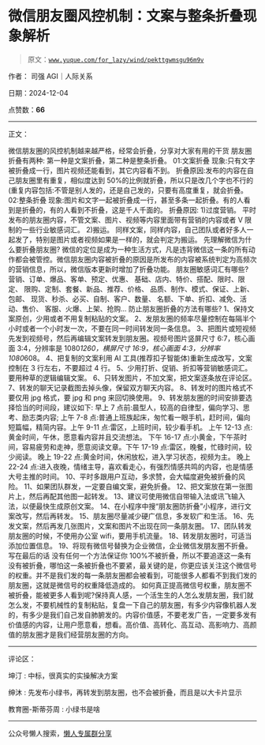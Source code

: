 # 微信朋友圈风控机制：文案与整条折叠现象解析

> 原文：[`www.yuque.com/for_lazy/wind/pekttgwmsgu96m9v`](https://www.yuque.com/for_lazy/wind/pekttgwmsgu96m9v)

作者： 司强 AGI｜人际关系

日期：2024-12-04

点赞数：**66**

* * *

正文：

微信朋友圈的风控机制越来越严格，经常会折叠，分享对大家有用的干货 朋友圈折叠有两种: 第一种是文案折叠，第二种是整条折叠。 01:文案折叠
现象:只有文字被折叠成一行，图片视频还能看到，其它内容看不到。
折叠原因:发布的内容在自己朋友圈里有重复，相似度达到 50%的比例就折叠，所以只是改几个字也不行的(重复内容包括:不管是别人发的，还是自己发的，只要有高度重复，就会折叠。
02:整条折叠 现象:图片和文字一起被折叠成一行，甚至多条一起折叠。有的人看到是折叠的，有的人看到不折叠，这是千人千面的。 折叠原因: 1)过度营销。
平时发布的朋友圈内容，不管文案、图片、视频等内容里面带有营销的内容或者 V 限制的一些行业敏感词汇。 2)搬运。
同样文案，同样内容，自己团队或者好多人一起发了，特别是图片或者视频如果是一样的，就会判定为搬运。 先理解微信为什么要折叠朋友圈?
微信的定位是成为一种生活方式，凡是违背微信这一条的所有动作都会被管控。微信朋友圈内容被折叠的原因是所发布的内容被系统判定为高频次的营销信息，所以，微信版本更新时增加了折叠功能。
朋友圈敏感词汇有哪些? 营销、订单、爆品、客单、预定、优惠、 基础、店内、特价、搭配、限时、限定、 限购、定制、套餐、新品、推荐、价格、
品质、制作、模式、保证、上新、包邮、 现货、秒杀、必买、自制、客户、数量、 名额、下单、折扣、减免、活动、售价、 客服、火爆、上架、抢购...
防止朋友圈折叠的方法有哪些? 1、保持文案原创，少用或者不用复制粘贴的文案。
2、发朋友圈的频率尽量控制在每隔半个小时或者一个小时发一次，不要在同一时间转发同一条信息。
3、把图片或短视频先发到视频号，然后再编辑文案转发到朋友圈。视频号图片竖屏尺寸 6:7，核心画面 3:4，分辨率是 1080*1260，横屏尺寸 16:9，核心画面 4:3，分辨率 1080*608。
4、把复制的文案利用 AI 工具(推荐扣子智能体)重新生成改写，文案控制在 3 行左右，不要超过 4 行。
5、少用打折、促销、折扣等营销敏感词汇。要用种草的逻辑编辑文案。 6、只转发图片，不加文案，把文案逐条放在评论区。
7、转发的聊天记录截图去掉头像，保留双方聊天内容。 8、转发时的图片格式不要仅用 jpg 格式，要 jpg 和 png 来回切换使用。
9、转发朋友圈的时间安排要选择恰当的时间段，建议如下: 早上 7 点前:晨型人，较高的自律型，偏向学习、思考、励志类内容;
上午 7-8 点:普通上班族起床，匆忙看一眼手机，赶时间，偏向短篇幅，精简内容。上午 9-11 点:雷区，上班时间，较少看手机。
上午 12-13 点:黄金时间，午休，愿意看内容并且交流想法。
下午 16-17 点:小黄金，下午茶时间，容易疲劳和走神，愿意阅读文章。下午 17-19 点:雷区，晚餐，忙碌时间，较少阅读。
晚上 19-22 点:黄金时间，休闲放松，进入学习状态，视频为主。
晚上 22-24 点:进入夜晚，情绪主导，喜欢看走心，有强烈情感共鸣的内容，也是情感大号主推的时间。 10、平时多跟用户互动，多求赞，会大幅度避免被折叠的风险。
11、如果团队群发，一定要自编文案，避免折叠。 12、把文案放在第一张图片上，然后再配其他图一起转发。
13、建议可使用微信自带输入法或讯飞输入法，以便最快生成原创文案。 14、在小程序中搜“朋友圈防折叠”小程序，进行文案改写，然后再转发。
15、朋友圈尽量减少硬广信息，多发软广和生活。 16、先发文案，然后再发几张图片，文案和图片不出现在同一条朋友圈。
17、团队转发朋友圈的时候，不使用办公室 wifi，要用手机流量。 18、转发朋友圈时，可适当添加位置信息。
19、将现有微信号替换为企业微信，企业微信发朋友圈不折叠。 写在最后的话
没有任何一个方法保证你 100%不被折叠，所以不要追逐这一条有没有被折叠，哪怕这一条被折叠也不要紧，最关键的是，你更应该关注这个微信号的权重。并不是我们发的每一条朋友圈都会被看到，可能很多人都看不到我们发的朋友圈，这就是微信号的权重降低造成的。
如何真正提高微信号权重，朋友圈不被折叠，能被更多人看到呢?保持真人感，一个活生生的人怎么发朋友圈，我们就怎么发，不要机械性的复制粘贴，复盘一下自己的朋友圈，有多少内容像机器人发的，有多少是我们自己发自肺腑发的。内容价值感，不要老发广告，一定要多发有价值感的内容，让用户愿意看，想看。高价值、高转化、高互动、高影响力、高颜值的朋友圈才是我们经营朋友圈的方向。

* * *

评论区：

坤汀 : 中标，很真实的实操解决方案

绅沐 : 先发布小绿书，再转发到朋友圈，也不会被折叠，而且是以大卡片显示

教育圈-斯蒂芬周 : 小绿书是啥

* * *

公众号懒人搜索，[懒人专属群分享](https://lazybook.fun/#/blog/group)